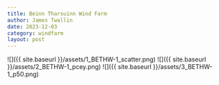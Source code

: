 ```yaml
---
title: Beinn Tharsuinn Wind Farm
author: James Twallin
date: 2023-12-03
category: windfarm
layout: post
---
```

![]({{ site.baseurl }}/assets/1_BETHW-1_scatter.png)
![]({{ site.baseurl }}/assets/2_BETHW-1_pcey.png)
![]({{ site.baseurl }}/assets/3_BETHW-1_p50.png)
